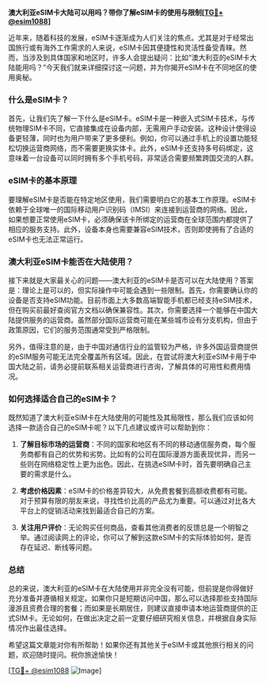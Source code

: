 **澳大利亚eSIM卡大陆可以用吗？带你了解eSIM卡的使用与限制[[TG💪+ @esim1088](https://t.me/s/esim1088)]**

近年来，随着科技的发展，eSIM卡逐渐成为人们关注的焦点。尤其是对于经常出国旅行或有海外工作需求的人来说，eSIM卡因其便捷性和灵活性备受青睐。然而，当涉及到具体国家和地区时，许多人会提出疑问：比如“澳大利亚的eSIM卡大陆能用吗？”今天我们就来详细探讨这一问题，并为你揭开eSIM卡在不同地区的使用奥秘。

### 什么是eSIM卡？

首先，让我们先了解一下什么是eSIM卡。eSIM卡是一种嵌入式SIM卡技术，与传统物理SIM卡不同，它直接集成在设备内部，无需用户手动安装。这种设计使得设备更轻薄，同时也为用户带来了更多便利。例如，你可以通过手机上的设置功能轻松切换运营商网络，而不需要更换实体卡。此外，eSIM卡还支持多号码绑定，这意味着一台设备可以同时拥有多个手机号码，非常适合需要频繁跨国交流的人群。

### eSIM卡的基本原理

要理解eSIM卡是否能在特定地区使用，我们需要明白它的基本工作原理。eSIM卡依赖于全球唯一的国际移动用户识别码（IMSI）来连接到运营商的网络。因此，如果想要正常使用eSIM卡，必须确保该卡所绑定的运营商在全球范围内都提供了相应的服务支持。此外，设备本身也需要兼容eSIM技术，否则即使拥有了合适的eSIM卡也无法正常运行。

### 澳大利亚eSIM卡能否在大陆使用？

接下来就是大家最关心的问题——澳大利亚的eSIM卡是否可以在大陆使用？答案是：理论上是可以的，但实际操作中可能会遇到一些限制。首先，你需要确认你的设备是否支持eSIM功能。目前市面上大多数高端智能手机都已经支持eSIM技术，但在购买前最好查阅官方文档以确保兼容性。其次，你需要选择一个能够在中国大陆提供服务的运营商。虽然部分国际运营商可能在某些城市设有分支机构，但由于政策原因，它们的服务范围通常受到严格限制。

另外，值得注意的是，由于中国对通信行业的监管较为严格，许多外国运营商提供的eSIM服务可能无法完全覆盖所有区域。因此，在尝试将澳大利亚eSIM卡用于中国大陆之前，请务必提前联系相关运营商进行咨询，了解具体的可用性和费用情况。

### 如何选择适合自己的eSIM卡？

既然知道了澳大利亚eSIM卡在大陆使用的可能性及其局限性，那么我们应该如何选择一款适合自己的eSIM卡呢？以下几点建议或许可以帮助到你：

1. **了解目标市场的运营商**：不同的国家和地区有不同的移动通信服务商，每个服务商都有自己的优势和劣势。比如有的公司在国际漫游方面表现优异，而另一些则在网络稳定性上更为出色。因此，在挑选eSIM卡时，首先要明确自己主要的需求是什么。
   
2. **考虑价格因素**：eSIM卡的价格差异较大，从免费套餐到高额收费都有可能。对于预算有限的朋友来说，寻找性价比高的产品尤为重要。可以通过对比各大平台上的促销活动来找到最适合自己的方案。

3. **关注用户评价**：无论购买任何商品，查看其他消费者的反馈总是一个明智之举。通过阅读网上的评论，你可以了解到这款eSIM卡的实际体验如何，是否存在延迟、断线等问题。

### 总结

总的来说，澳大利亚的eSIM卡在大陆使用并非完全没有可能，但前提是你得做好充分准备并遵循相关规定。如果你只是短期访问中国，那么可以选择那些支持国际漫游且资费合理的套餐；而如果是长期居住，则建议直接申请本地运营商提供的正式SIM卡。无论如何，在做出决定之前一定要仔细研究相关信息，并根据自身实际情况作出最佳选择。

希望这篇文章能对你有所帮助！如果你还有其他关于eSIM卡或其他旅行相关的问题，欢迎随时提问。祝你旅途愉快！

[[TG💪+ @esim1088](https://t.me/s/esim1088) ![Image](https://i.postimg.cc/4NQfJmqS/Snipaste-2025-05-13-00-14-12.png)]